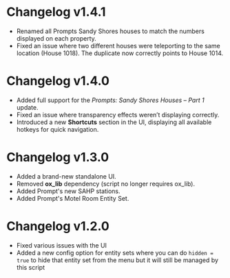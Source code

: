 # Changelog v1.4.1
- Renamed all Prompts Sandy Shores houses to match the numbers displayed on each property.
- Fixed an issue where two different houses were teleporting to the same location (House 1018). The duplicate now correctly points to House 1014.

# Changelog v1.4.0
- Added full support for the *Prompts: Sandy Shores Houses – Part 1* update.
- Fixed an issue where transparency effects weren’t displaying correctly.
- Introduced a new **Shortcuts** section in the UI, displaying all available hotkeys for quick navigation.

# Changelog v1.3.0
- Added a brand-new standalone UI.
- Removed **ox_lib** dependency (script no longer requires ox_lib).
- Added Prompt's new SAHP stations.
- Added Prompt's Motel Room Entity Set.

# Changelog v1.2.0
- Fixed various issues with the UI
- Added a new config option for entity sets where you can do `hidden = true` to hide that entity set from the menu but it will still be managed by this script